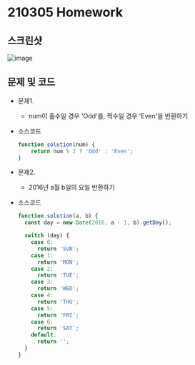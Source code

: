 # 210305 Homework

## 스크린샷
![image](https://user-images.githubusercontent.com/54733637/110232883-e2e3c580-7f63-11eb-90df-5071602ce4de.png)

## 문제 및 코드
- 문제1.

  - num이 홀수일 경우 'Odd'를, 짝수일 경우 'Even'을 반환하기

- 소스코드

    ```js
    function solution(num) {
        return num % 2 ? 'Odd' : 'Even';
    }
    ```

- 문제2.

  - 2016년 a월 b일의 요일 반환하기

- 소스코드

    ```js
    function solution(a, b) {
      const day = new Date(2016, a - 1, b).getDay();

      switch (day) {
        case 0:
          return 'SUN';
        case 1:
          return 'MON';
        case 2:
          return 'TUE';
        case 3:
          return 'WED';
        case 4:
          return 'THU';
        case 5:
          return 'FRI';
        case 6:
          return 'SAT';
        default:
          return '';
      }
    }
    ```
```
